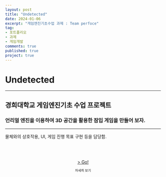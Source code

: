 ```yaml
---
layout: post
title: "Undetected"
date: 2024-01-06
excerpt: "게임엔진기초수업 과제 : Team perfoce"
tag: 
- 포트폴리오
- 과제
- 게임개발
comments: true
published: true
project: true
---
```


# Undetected

---

## 경희대학교 게임엔진기초 수업 프로젝트

### 언리얼 엔진을 이용하여 3D 공간을 활용한 잠입 게임을 만들어 보자.

---

물체와의 상호작용, UI, 게임 진행 목표 구현 등을 담당함.

<br/>
<br/>
<br/>

<style>
  .btn-container {
    display: flex;
    justify-content: center;
    align-items: center;
  }
  .text-container {
    display: flex;
    justify-content: center;
    align-items: center;
    text-align: center; /* 텍스트의 가로 중앙 정렬을 위해 추가 */
  }
</style>

<div class="btn-container">
  <a href="#" class="btn btn-success" onclick="window.open('https://nephrite21.github.io/project/2023/12/10/Undetected.html')">> Go!</a>
</div>

<div class="text-container">
  <p class="text" style="font-size:75%">자세히 보기</p>
</div>
